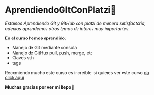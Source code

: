 
# AprendiendoGItConPlatzi💎
*Estamos  Aprendiendo Git y GitHub con platzi de manera satisfactoria, ademas aprendemos otros temas de interes muy importantes.*

**En el curso hemos aprendido:**
- Manejo de Git mediante consola
- Manejo de GitHub pull, push, merge, etc
- Claves ssh
- tags

Recomiendo mucho este curso es increible, si quieres ver este curso  [da click aqui](http://https://platzi.com/clases/1557-git-github "da click aqui")

**Muchas gracias por ver mi Repo**👊
